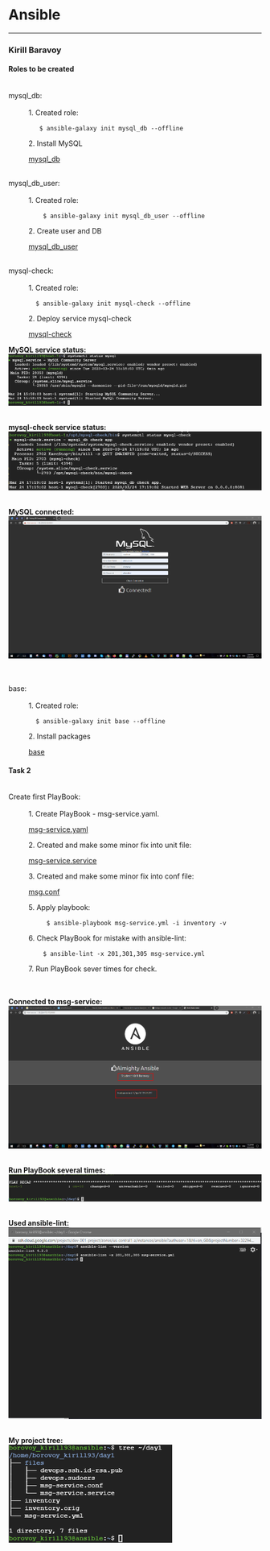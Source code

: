 # Ansible
-----------------

### Kirill Baravoy
#### Roles to be created
<br>
<dt> mysql_db: </dt><br>
<dd> 1. Created role:

       $ ansible-galaxy init mysql_db --offline
</dd>
<dd> 2. Install MySQL

[mysql_db](https://github.com/borovoykirill/Ansible/tree/day-2/roles/mysql_db)
</dd>

<br>
<dt> mysql_db_user: </dt><br>
<dd> 1. Created role:

        $ ansible-galaxy init mysql_db_user --offline
</dd>
<dd> 2. Create user and DB

[mysql_db_user](https://github.com/borovoykirill/Ansible/tree/day-2/roles/mysql_db_user)
</dd>

<br>
<dt> mysql-check: </dt><br>
<dd> 1. Created role:

      $ ansible-galaxy init mysql-check --offline
</dd>
<dd> 2. Deploy service mysql-check

[mysql-check](https://github.com/borovoykirill/Ansible/tree/day-2/roles/mysql-check)
</dd>

**MySQL service status:** <br>
![alt text](https://github.com/borovoykirill/Ansible/blob/day-2/img/status_mysql.png "MySQL status!")
<br>
<br>

**mysql-check service status:** <br>
![alt text](https://github.com/borovoykirill/Ansible/blob/day-2/img/status_mysql-check.png "mysql-check status")
<br>
<br>

**MySQL connected:** <br>
![alt text](https://github.com/borovoykirill/Ansible/blob/day-2/img/mysql_connected.png "Connected!")
<br>
<br>

<br>
<dt> base: </dt><br>
<dd> 1. Created role:

      $ ansible-galaxy init base --offline
</dd>
<dd> 2. Install packages

[base](https://github.com/borovoykirill/Ansible/tree/day-2/roles/base)
</dd>



#### Task 2
<br>
  <dt> Create first PlayBook: </dt><br>
  <dd> 1. Create  PlayBook - msg-service.yaml.

  [msg-service.yaml](https://github.com/borovoykirill/Ansible/blob/day-1/msg-service.yml)

  </dd>
  <dd> 2. Created and make some minor fix into unit file:

[msg-service.service](https://github.com/borovoykirill/Ansible/blob/day-1/files/msg-service.service)
 </dd>
  <dd> 3. Created and make some minor fix into conf file:

[msg.conf](https://github.com/borovoykirill/Ansible/blob/day-1/files/msg-service.conf)

   </dd>
   <dd> 5. Apply playbook:

         $ ansible-playbook msg-service.yml -i inventory -v
  </dd>
  <dd> 6. Check PlayBook for mistake with ansible-lint:

        $ ansible-lint -x 201,301,305 msg-service.yml
 </dd>
 <dd> 7. Run PlayBook sever times for check.
</dd>
<br>
<br>

**Connected to msg-service:** <br>
![alt text](https://github.com/borovoykirill/Ansible/blob/day-1/img/almighty_Ansible.png "Hello, Ansible!")
<br>
<br>

**Run PlayBook several times:** <br>
![alt text](https://github.com/borovoykirill/Ansible/blob/day-1/img/run_playbook_several_times.png "changed != 0")
<br>
<br>


**Used ansible-lint:** <br>
![alt text](https://github.com/borovoykirill/Ansible/blob/day-1/img/check-lint.png "Check for mistakes")
<br>
<br>

**My project tree:** <br>
![alt text](https://github.com/borovoykirill/Ansible/blob/day-1/img/tree.png "Project tree")
<br>
<br>
